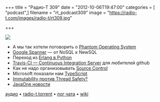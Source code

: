+++
title = "Радио-Т 309"
date = "2012-10-06T19:47:00"
categories = [ "podcast",]
filename = "rt_podcast309"
image = "https://radio-t.com/images/radio-t/rt309.jpg"

+++

![](https://radio-t.com/images/radio-t/rt309.jpg)

* А мы так хотели поговорить о [Phantom Operating System](http://dz.ru/en/solutions/phantom/)
* [Google Spanner](http://highscalability.com/blog/2012/9/24/google-spanners-most-surprising-revelation-nosql-is-out-and.html) — от NoSQL к NewSQL
* Переход из [Erlang в Python](http://code.mixpanel.com/2011/08/05/how-and-why-we-switched-from-erlang-to-python/)
* [Travis-CI — Continuous Integration Server](http://meri-stuff.blogspot.sk/2012/10/travis-ci-continuous-integration-server.html?m=1) для любителей github
* Как не надо организовывать [Source Control](http://www.readability.com/articles/mjreucfy)
* Microsoft показaли нам [TypeScript](http://www.readability.com/articles/w1osrrfx)
* [Immutability против Thread Safety?](http://java.dzone.com/articles/do-immutability-really-means)
* [JavaOne новости](http://jaxenter.com/roundup-java-news-from-javaone-44845.html)

[аудио](https://cdn.radio-t.com/rt_podcast309.mp3) • [radio-t.torrent](https://cdn.radio-t.com/torrents/rt_podcast309.mp3.torrent) • [лог чата](http://chat.radio-t.com/logs/radio-t-309.html) • [wiki](http://wiki.radio-t.com/%D0%92%D1%8B%D0%BF%D1%83%D1%81%D0%BA_309)<audio src="https://cdn.radio-t.com/rt_podcast309.mp3" preload="none"></audio>
